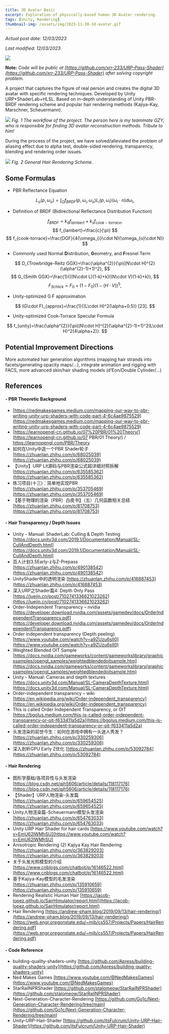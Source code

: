 ```yaml
---
title: 3D Avatar Basic
excerpt: Exploration of physically-based human 3D Avatar rendering.
tags: [Unity, Rendering]
thumbnail-img: /assets/img/2023-11-30-3d-avatar.gif
---
```


*Actual post date: 12/03/2023*

*Last modified: 12/03/2023*

![](/assets/img/2023-11-30-3d-avatar.gif)



**Note:** *Code will be public at [https://github.com/xrr-233/URP-Pass-Shader](https://github.com/xrr-233/URP-Pass-Shader) after solving copyright problem.*

A project that captures the figure of real person and creates the digital 3D avatar with specific rendering techniques. Developed by Unity URP+ShaderLab+HLSL. Based on in-depth understanding of Unity PBR-BRDF rendering scheme and popular hair rendering methods (Kajiya-Kay, Marschner, Scheuermann).

![](/assets/img/2023-11-30-workflow.png)
*Fig. 1 The workflow of the project. The person here is my teammate GZY, who is responsible for finding 3D avatar reconstruction methods. Tribute to him!*

During the process of the project, we have solved/alleviated the problem of aliasing effect due to alpha test, double-sided rendering, transparency, blending and rendering order issues.

![](/assets/img/2023-11-30-ppt-notes.png)
*Fig. 2 General Hair Rendering Scheme.*

## Some Formulas

+ PBR Reflectance Equation

$$
L_{o}(p, \omega_{o})=\int_{\Omega}f_{BRDF}(p,\omega_{i},\omega_{o})L_{i}(p,\omega_{i})(\omega_{i}\cdot n)d\omega_{i},
$$

+ Definition of BRDF (Bidirectional Reflectance Distribution Function) 

$$
f_{BRDF}=k_{d}f_{lambert}+k_{s}f_{cook-torrace},
$$
$$
f_{lambert}=\frac{c}{\pi}
$$
$$
f_{cook-torrace}=\frac{DGF}{4(\omega_{i}\cdot N)(\omega_{o}\cdot N)}
$$

+ Commonly used Normal **D**istribution, **G**eometry, and **F**resnel Term

$$
D_{Trowbridge-Reitz GGX}=\frac{\alpha^{2}}{\pi((N\cdot H)^{2}(\alpha^{2}-1)+1)^2},
$$
$$
G_{Smith GGX}=\frac{1}{((N\cdot L)(1-k)+k)((N\cdot V)(1-k)+k)}, 
$$
$$
F_{Schlick}=F_{0}+(1-F_{0})(1-(H\cdot V))^{5},
$$

+ Unity-optimized G·F approximation

$$
(G\cdot F)_{approx}=\frac{1}{(L\cdot H)^2(\alpha+0.5)} [23].
$$

+ Unity-optimized Cook-Torrace Specular Formula

$$
f_{unity}=\frac{\alpha^{2}}{\pi((N\cdot H)^{2}(\alpha^{2}-1)+1)^2(L\cdot H)^2(4\alpha+2)}.
$$

## Potential Improvement Directions

More automated hair generation algorithms (mapping hair strands into facets/generating opacity maps/...), integrate animation and rigging with FACS, more advanced skin/hair shading models (d’Eon/Double Cylinder/...)

## References

#### - PBR Theoretic Background

- [https://nedmakesgames.medium.com/mapping-our-way-to-pbr-writing-unity-urp-shaders-with-code-part-4-6c4ae9875529](https://nedmakesgames.medium.com/mapping-our-way-to-pbr-writing-unity-urp-shaders-with-code-part-4-6c4ae9875529)
- [https://learnopengl-cn.github.io/07%20PBR/01%20Theory/](https://learnopengl-cn.github.io/07 PBR/01 Theory/) / https://learnopengl.com/PBR/Theory
- 如何在Unity中造一个PBR Shader轮子 [https://zhuanlan.zhihu.com/p/68025039](https://zhuanlan.zhihu.com/p/68025039)
- 【Unity】URP Lit源码与PBR渲染公式超详细对照拆解 [https://zhuanlan.zhihu.com/p/635585362](https://zhuanlan.zhihu.com/p/635585362)
- 练习项目(十三)：简单地实现PBR [https://zhuanlan.zhihu.com/p/353705469](https://zhuanlan.zhihu.com/p/353705469)
- 【基于物理的渲染（PBR）白皮书】（五）几何函数相关总结 [https://zhuanlan.zhihu.com/p/81708753](https://zhuanlan.zhihu.com/p/81708753)

#### - Hair Transparency / Depth Issues

- Unity - Manual: ShaderLab: Culling & Depth Testing [https://docs.unity3d.com/2019.1/Documentation/Manual/SL-CullAndDepth.html](https://docs.unity3d.com/2019.1/Documentation/Manual/SL-CullAndDepth.html)
- 百人计划3.5Early-z与Z-Prepass [https://zhuanlan.zhihu.com/p/490138542](https://zhuanlan.zhihu.com/p/490138542)
- UnityShader中的透明渲染 [https://zhuanlan.zhihu.com/p/416887453](https://zhuanlan.zhihu.com/p/416887453)
- 深入URP之Shader篇4: Depth Only Pass [https://juejin.cn/post/7102741336621023262](https://juejin.cn/post/7102741336621023262)
- Order-Independent Transparency – nvidia [https://developer.download.nvidia.com/assets/gamedev/docs/OrderIndependentTransparency.pdf](https://developer.download.nvidia.com/assets/gamedev/docs/OrderIndependentTransparency.pdf)
- Order independent transparency (Depth peeling) [https://www.youtube.com/watch?v=a9ZUzu6sII0](https://www.youtube.com/watch?v=a9ZUzu6sII0)
- Weighted Blended OIT Sample [https://docs.nvidia.com/gameworks/content/gameworkslibrary/graphicssamples/opengl_samples/weightedblendedoitsample.htm](https://docs.nvidia.com/gameworks/content/gameworkslibrary/graphicssamples/opengl_samples/weightedblendedoitsample.htm)
- Unity - Manual: Cameras and depth textures [https://docs.unity3d.com/Manual/SL-CameraDepthTexture.html](https://docs.unity3d.com/Manual/SL-CameraDepthTexture.html)
- Order-independent transparency – wiki [https://en.wikipedia.org/wiki/Order-independent_transparency](https://en.wikipedia.org/wiki/Order-independent_transparency)
- This is called Order Independent Transparency, or OIT [https://bgolus.medium.com/this-is-called-order-independent-transparency-or-oit-f633411a5d2a](https://bgolus.medium.com/this-is-called-order-independent-transparency-or-oit-f633411a5d2a)
- 头发渲染的前世今生：如何在游戏中拥有一头迷人秀发？ [https://zhuanlan.zhihu.com/p/330259306](https://zhuanlan.zhihu.com/p/330259306)
- 深入剖析GPU Early Z优化 [https://zhuanlan.zhihu.com/p/53092784](https://zhuanlan.zhihu.com/p/53092784)

#### - Hair Rendering

- 图形学基础/各项异性与头发渲染 [https://blog.csdn.net/qjh5606/article/details/118117176](https://blog.csdn.net/qjh5606/article/details/118117176)
- 【Shader】URP人物渲染-头发篇 [https://zhuanlan.zhihu.com/p/659654525](https://zhuanlan.zhihu.com/p/659654525)
- Unity人物渲染篇-Scheuermann模型头发渲染 [https://zhuanlan.zhihu.com/p/654763033](https://zhuanlan.zhihu.com/p/654763033)
- Unity URP Hair Shader for hair cards [https://www.youtube.com/watch?v=EmU62lWMhSU](https://www.youtube.com/watch?v=EmU62lWMhSU)
- Anisotropic Rendering (2) Kajiya Kay Hair Rendering [https://zhuanlan.zhihu.com/p/363829203](https://zhuanlan.zhihu.com/p/363829203)
- 关于头发光照模型的介绍 [https://www.cnblogs.com/chatbot/p/16146522.html](https://www.cnblogs.com/chatbot/p/16146522.html)
- 基于Kajiya-Kay模型的毛发渲染 [https://zhuanlan.zhihu.com/p/135910659](https://zhuanlan.zhihu.com/p/135910659)
- Rendering Realistic Human Hair [https://jacob-lopez.github.io/SairHimulator/report.html](https://jacob-lopez.github.io/SairHimulator/report.html)
- Hair Rendering [https://andrew-pham.blog/2019/09/13/hair-rendering/](https://andrew-pham.blog/2019/09/13/hair-rendering/)
- [https://web.engr.oregonstate.edu/~mjb/cs557/Projects/Papers/HairRendering.pdf](https://web.engr.oregonstate.edu/~mjb/cs557/Projects/Papers/HairRendering.pdf)

#### - Code Reference

- building-quality-shaders-unity [https://github.com/Apress/building-quality-shaders-unity](https://github.com/Apress/building-quality-shaders-unity)
- Ned Makes Games [https://www.youtube.com/@NedMakesGames](https://www.youtube.com/@NedMakesGames)
- StarRailNPRShader [https://github.com/stalomeow/StarRailNPRShader](https://github.com/stalomeow/StarRailNPRShader)
- Next-Generation-Character-Rendering [https://github.com/Go1c/Next-Generation-Character-Rendering/tree/main](https://github.com/Go1c/Next-Generation-Character-Rendering/tree/main)
- Unity-URP-Hair-Shader [https://github.com/itsFulcrum/Unity-URP-Hair-Shader](https://github.com/itsFulcrum/Unity-URP-Hair-Shader)